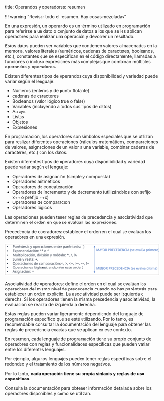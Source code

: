 title: Operandos y operadores: resumen

!!! warning "Revisar todo el resumen. Hay cosas mezcladas"


En una expresión, un operando es un término utilizado en programación para referirse a un dato o conjunto de datos a los que se les aplican operadores para realizar una operación y devolver un resultado.

Estos datos pueden ser variables que contienen valores almacenados en la memoria, valores literales (numéricos, cadenas de caracteres, booleanos, etc.), constantes que se especifican en el código directamente, llamadas a funciones o incluso expresiones más complejas que combinan múltiples operandos y operadores. 

Existen diferentes tipos de operandos cuya disponibilidad y variedad puede variar según el lenguaje:

* Números (enteros  y de punto flotante)
* cadenas de caracteres
* Booleanos (valor lógico true o false)
* Variables (incluyendo a todos sus tipos de datos)
* Arrays 
* Listas
* Objetos
* Expresiones

En programación, los operadores son símbolos especiales que se utilizan para realizar diferentes operaciones (cálculos matemáticos, comparaciones de valores, asignaciones de un valor a una variable, combinar cadenas de caracteres, etc.) con los datos.

Existen diferentes tipos de operadores cuya disponibilidad y variedad puede variar según el lenguaje:

* Operadores de asignación (simple y compuesta)
* Operadores aritméticos
* Operadores de concatenación
* Operadores de incremento y de decremento (utilizándolos con sufijo x++ o prefijo ++x)
* Operadores de comparación
* Operadores lógicos

Las operaciones pueden tener reglas de precedencia y asociatividad que determinen el orden en que se evalúan las expresiones. 

Precedencia de operadores: establece el orden en el cual se evalúan los operadores en una expresión. 

![Alt text](imagenes/precedencia-de-operadores.svg)

Asociatividad de operadores: define el orden en el cual se evalúan los operadores del mismo nivel de precedencia cuando no hay paréntesis para establecer un orden explícito. La asociatividad puede ser izquierda o derecha. Si los operadores tienen la misma precedencia y asociatividad, la evaluación se realiza de izquierda a derecha.

Estas reglas pueden variar ligeramente dependiendo del lenguaje de programación específico que se esté utilizando. Por lo tanto, es recomendable consultar la documentación del lenguaje para obtener las reglas de precedencia exactas que se aplican en ese contexto.

En resumen, cada lenguaje de programación tiene su propio conjunto de operadores con reglas y funcionalidades específicas que pueden variar entre los diferentes lenguajes. 

Por ejemplo, algunos lenguajes pueden tener reglas específicas sobre el redondeo y el tratamiento de los números negativos.

Por lo tanto, **cada operación tiene su propia sintaxis y reglas de uso específicas**. 

Consulta la documentación para obtener información detallada sobre los operadores disponibles y cómo se utilizan.
